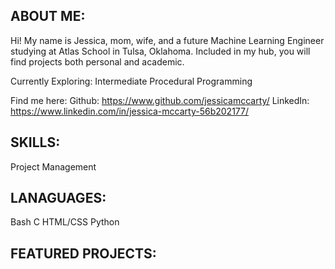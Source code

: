 ## ABOUT ME: 

Hi! My name is Jessica, mom, wife, and a future Machine Learning Engineer studying at Atlas School in Tulsa, Oklahoma. Included in my hub, you will find projects both personal and academic. 

Currently Exploring: Intermediate Procedural Programming

Find me here: 
Github: https://www.github.com/jessicamccarty/
LinkedIn: https://www.linkedin.com/in/jessica-mccarty-56b202177/

## SKILLS:

Project Management

## LANAGUAGES:

Bash
C
HTML/CSS
Python

## FEATURED PROJECTS:

<!--
**jessicamccarty/jessicamccarty** is a ✨ _special_ ✨ repository because its `README.md` (this file) appears on your GitHub profile.

Here are some ideas to get you started:

- 🔭 I’m currently working on ...
- 🌱 I’m currently learning ...
- 👯 I’m looking to collaborate on ...
- 🤔 I’m looking for help with ...
- 💬 Ask me about ...
- 📫 How to reach me: ...
- 😄 Pronouns: ...
- ⚡ Fun fact: ...
-->
